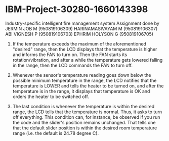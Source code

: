 # IBM-Project-30280-1660143398
Industry-specific intelligent fire management system
Assignment done by
JERMIN JOB M      (950819106309)
HARINAMASIVAYAM M (950819106307)
ABI VIGNESH P     (950819106703)
EPHRIM HOLYSON G  (950819106705)

1. If the temperature exceeds the maximum of the aforementioned "desired" range, then the LCD displays that the temperature is higher and informs the FAN to turn on.
   Then the FAN starts its rotation/vibration, and after a while the temperature gets lowered falling in the range, then the LCD commands the FAN to turn off.

2. Whenever the sensor's temperature reading goes down below the possible minimum temperature in the range, 
   the LCD notifies that the temperature is LOWER and tells the heater to be turned on, and after the temperature is in the range, it displays that temperature is OK and orders the heater to be switched off.

3. The last condition is whenever the temperature is within the desired range, the LCD tells that the temperature is normal.
   Thus, it asks to turn off everything. This condition can, for instance, be observed if you run the code and the slider's position remains unchanged.
   That tells one that the default slider position is within the desired room temperature range (i.e. the default is 24.78 degree C).
